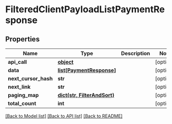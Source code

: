 # FilteredClientPayloadListPaymentResponse

## Properties
Name | Type | Description | Notes
------------ | ------------- | ------------- | -------------
**api_call** | [**object**](.md) |  | [optional] 
**data** | [**list[PaymentResponse]**](PaymentResponse.md) |  | [optional] 
**next_cursor_hash** | **str** |  | [optional] 
**next_link** | **str** |  | [optional] 
**paging_map** | [**dict(str, FilterAndSort)**](FilterAndSort.md) |  | [optional] 
**total_count** | **int** |  | [optional] 

[[Back to Model list]](../README.md#documentation-for-models) [[Back to API list]](../README.md#documentation-for-api-endpoints) [[Back to README]](../README.md)


